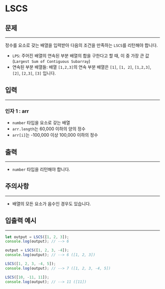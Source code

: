 # LSCS

## 문제

---

정수를 요소로 갖는 배열을 입력받아 다음의 조건을 만족하는 `LSCS`를 리턴해야 합니다.

- `LPS`: 주어진 배열의 연속된 부분 배열의 합을 구한다고 할 때, 이 중 가장 큰 값(`Largest Sum of Contiguous Subarray`)
- 연속된 부분 배열들: 배열 `[1,2,3]`의 연속 부분 배열은 `[1]`, `[1, 2]`, `[1,2,3]`, `[2]`, `[2,3]`, `[3]` 입니다.

## 입력

---

### 인자 1 : arr

- `number` 타입을 요소로 갖는 배열
- `arr.length`는 60,000 이하의 양의 정수
- `arr[i]`는 -100,000 이상 100,000 이하의 정수

## 출력

---

- `number` 타입을 리턴해야 합니다.

## 주의사항

---

- 배열의 모든 요소가 음수인 경우도 있습니다.

## 입출력 예시

---

```js
let output = LSCS([1, 2, 3]);
console.log(output); // --> 6

output = LSCS([1, 2, 3, -4]);
console.log(output); // --> 6 ([1, 2, 3])

LSCS([1, 2, 3, -4, 5]);
console.log(output); // --> 7 ([1, 2, 3, -4, 5])

LSCS([10, -11, 11]);
console.log(output); // --> 11 ([11])
```
